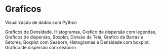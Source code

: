 # Graficos
Visualização de dados com Python

Graficos de Densidade,
Histogramas,
Grafico de dispersão com legendas,
Graficos de dispersão,
Boxplot,
Divisão da Tela,
Grafico de Barras e Setores,
Boxplot com Seaborn,
Histogramas e Densidade com boxplot,
Grafico de dispersão com seaborn
